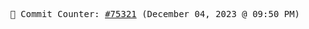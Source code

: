<p align="center">
    <samp>
        📮 Commit Counter: <a href="https://github.com/Javascript-void0/Javascript-void0/commits/main">#75321</a> (December 04, 2023 @ 09:50 PM)
    </samp>
</p>